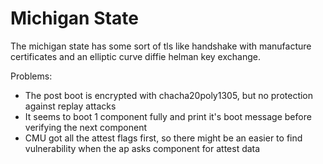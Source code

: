# Michigan State

The michigan state has some sort of tls like handshake with manufacture certificates and an elliptic curve diffie helman key exchange.

Problems:
- The post boot is encrypted with chacha20poly1305, but no protection against replay attacks
- It seems to boot 1 component fully and print it's boot message before verifying the next component
- CMU got all the attest flags first, so there might be an easier to find vulnerability when the ap asks component for attest data
